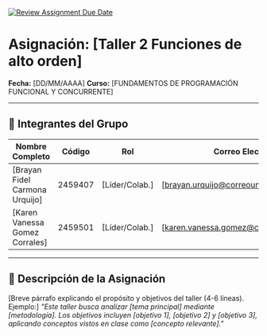 [![Review Assignment Due Date](https://classroom.github.com/assets/deadline-readme-button-22041afd0340ce965d47ae6ef1cefeee28c7c493a6346c4f15d667ab976d596c.svg)](https://classroom.github.com/a/lEw1Qm1j)
# Asignación: [Taller 2 Funciones de alto orden]

**Fecha:** [DD/MM/AAAA]
**Curso:** [FUNDAMENTOS DE PROGRAMACIÓN FUNCIONAL Y CONCURRENTE]

---

## 👥 Integrantes del Grupo

| Nombre Completo       | Código  | Rol            | Correo Electrónico       |
|-----------------------|---------|----------------|--------------------------|
| [Brayan Fidel Carmona Urquijo]        | 2459407  | [Líder/Colab.] | [brayan.urquijo@correounivalle.edu.co]|
| [Karen Vanessa Gomez Corrales]        | 2459501  | [Líder/Colab.]  | [karen.vanessa.gomez@correounivalle.edu.co]|

---

## 📌 Descripción de la Asignación

[Breve párrafo explicando el propósito y objetivos del taller (4-6 líneas). Ejemplo:]
_"Este taller busca analizar [tema principal] mediante [metodología]. Los objetivos incluyen [objetivo 1], [objetivo 2] y [objetivo 3], aplicando conceptos vistos en clase como [concepto relevante]."_
